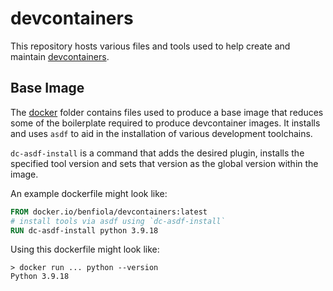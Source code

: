 # devcontainers

This repository hosts various files and tools used to help create and maintain [devcontainers](https://containers.dev/).

## Base Image

The [docker](./docker) folder contains files used to produce a base image that reduces some of the boilerplate required to produce devcontainer images.  It installs and uses `asdf` to aid in the installation  of various development toolchains.

`dc-asdf-install` is a command that adds the desired plugin, installs the specified tool version and sets that version as the global version within the image.

An example dockerfile might look like:

```Dockerfile
FROM docker.io/benfiola/devcontainers:latest
# install tools via asdf using `dc-asdf-install`
RUN dc-asdf-install python 3.9.18
```

Using this dockerfile might look like:

```
> docker run ... python --version
Python 3.9.18
```
